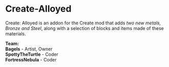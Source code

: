 # Create-Alloyed
Create: Alloyed is an addon for the Create mod that adds *two new metals, Bronze and Steel*, along with a selection of blocks and items made of these materials.

**Team:**<br />
**Bagels** - Artist, Owner<br />
**SpottyTheTurtle** - Coder<br />
**FortressNebula** - Coder
